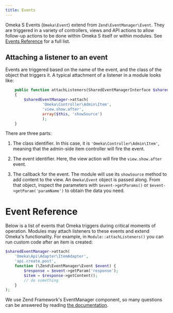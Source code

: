 ```yaml
---
title: Events
---
```


Omeka S Events (`Omeka\Event`) extend from `Zend\EventManager\Event`. They are triggered in a variety of controllers, views and API actions to allow follow-up actions to be done within Omeka S itself or within modules. See [Events Reference](../reference/events.md) for a full list.

## Attaching a listener to an event

Events are triggered based on the name of the event, and the class of the object that triggers it. A typical attachment of a listener in a module looks like:

```php
    public function attachListeners(SharedEventManagerInterface $sharedEventManager) 
    {
        $sharedEventManager->attach(
                'Omeka\Controller\Admin\Item',
                'view.show.after',
                array($this, 'showSource')
                );
    }

```

There are three parts:

1. The class identifier. In this case, it is `'Omeka\Controller\Admin\Item'`, meaning that the admin-side item controller will fire the event.

2. The event identifier. Here, the view action will fire the `view.show.after` event.

3. The callback for the event. The module will use its `showSource` method to add content to the view. An `Omeka\Event` object is passed along. From that object, inspect the parameters with `$event->getParams()` or `$event->getParam('paramName')` to obtain the data you need.

# Event Reference

Below is a list of events that Omeka triggers during critical moments of operation. Modules may attach listeners to these events and extend Omeka's functionality. For example, in `Module::attachListeners()` you can run custom code after an item is created:

```php
$sharedEventManager->attach(
    'Omeka\Api\Adapter\ItemAdapter',
    'api.create.post',
    function (\Zend\EventManager\Event $event) {
        $response = $event->getParam('response');
        $item = $response->getContent();
        // do something
    }
);
```

We use Zend Framework's EventManager component, so many questions can be answered by reading [the documentation](http://framework.zend.com/manual/current/en/modules/zend.event-manager.event-manager.html).
